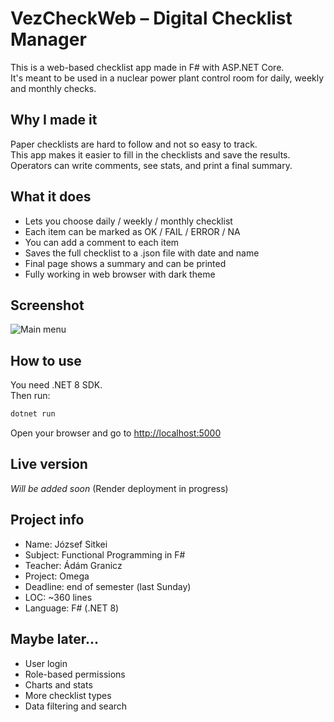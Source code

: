 # VezCheckWeb – Digital Checklist Manager

This is a web-based checklist app made in F# with ASP.NET Core.  
It's meant to be used in a nuclear power plant control room for daily, weekly and monthly checks.

## Why I made it

Paper checklists are hard to follow and not so easy to track.  
This app makes it easier to fill in the checklists and save the results.  
Operators can write comments, see stats, and print a final summary.

## What it does

- Lets you choose daily / weekly / monthly checklist
- Each item can be marked as OK / FAIL / ERROR / NA
- You can add a comment to each item
- Saves the full checklist to a .json file with date and name
- Final page shows a summary and can be printed
- Fully working in web browser with dark theme

## Screenshot

![Main menu](screenshot.png)

## How to use

You need .NET 8 SDK.  
Then run:

```bash
dotnet run
```

Open your browser and go to [http://localhost:5000](http://localhost:5000)

## Live version

_Will be added soon_ (Render deployment in progress)

## Project info

- Name: József Sitkei  
- Subject: Functional Programming in F#  
- Teacher: Ádám Granicz  
- Project: Omega  
- Deadline: end of semester (last Sunday)  
- LOC: ~360 lines  
- Language: F# (.NET 8)

## Maybe later...

- User login
- Role-based permissions
- Charts and stats
- More checklist types
- Data filtering and search
